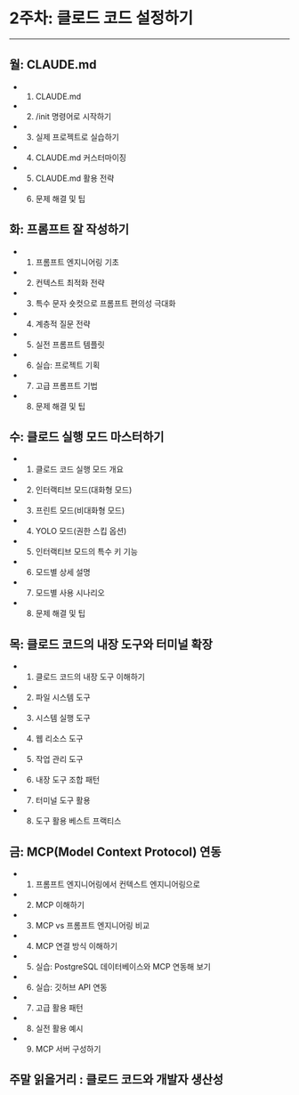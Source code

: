 # 2주차: 클로드  코드 설정하기  
--- 
## 월: CLAUDE.md  
- 1. CLAUDE.md  
- 2. /init 명령어로  시작하기  
- 3. 실제 프로젝트로  실습하기  
- 4. CLAUDE.md 커스터마이징  
- 5. CLAUDE.md 활용 전략 
- 6. 문제 해결 및 팁 
 
## 화: 프롬프트  잘 작성하기  
- 1. 프롬프트  엔지니어링  기초 
- 2. 컨텍스트  최적화  전략 
- 3. 특수 문자 숏컷으로  프롬프트  편의성  극대화  
- 4. 계층적  질문 전략 
- 5. 실전 프롬프트  템플릿  
- 6. 실습: 프로젝트  기획 
- 7. 고급 프롬프트  기법 
- 8. 문제 해결 및 팁 

## 수: 클로드  실행 모드 마스터하기  
- 1. 클로드  코드 실행 모드 개요 
- 2. 인터랙티브  모드(대화형  모드) 
- 3. 프린트  모드(비대화형  모드) 
- 4. YOLO 모드(권한 스킵 옵션) 
- 5. 인터랙티브  모드의  특수 키 기능 
- 6. 모드별  상세 설명 
- 7. 모드별  사용 시나리오  
- 8. 문제 해결 및 팁 
 
## 목: 클로드  코드의  내장 도구와  터미널  확장 
- 1. 클로드  코드의  내장 도구 이해하기  
- 2. 파일 시스템  도구 
- 3. 시스템  실행 도구 
- 4. 웹 리소스  도구 
- 5. 작업 관리 도구 
- 6. 내장 도구 조합 패턴 
- 7. 터미널  도구 활용 
- 8. 도구 활용 베스트  프랙티스  
 
## 금: MCP(Model Context Protocol) 연동 
- 1. 프롬프트  엔지니어링에서  컨텍스트  엔지니어링으로  
- 2. MCP 이해하기  
- 3. MCP vs 프롬프트  엔지니어링  비교 
- 4. MCP 연결 방식 이해하기  
- 5. 실습: PostgreSQL 데이터베이스와  MCP 연동해  보기 
- 6. 실습: 깃허브  API 연동 
- 7. 고급 활용 패턴 
- 8. 실전 활용 예시 
- 9. MCP 서버 구성하기  
 
## 주말 읽을거리 : 클로드  코드와  개발자  생산성 

